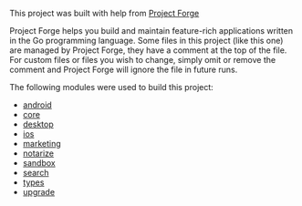 <!--- Content managed by Project Forge, see [projectforge.md] for details. -->
This project was built with help from [Project Forge](https://projectforge.dev)

Project Forge helps you build and maintain feature-rich applications written in the Go programming language. 
Some files in this project (like this one) are managed by Project Forge, they have a comment at the top of the file.
For custom files or files you wish to change, simply omit or remove the comment and Project Forge will ignore the file in future runs.

The following modules were used to build this project:

- [android](./doc/module/android.md)
- [core](./doc/module/core.md)
- [desktop](./doc/module/desktop.md)
- [ios](./doc/module/ios.md)
- [marketing](./doc/module/marketing.md)
- [notarize](./doc/module/notarize.md)
- [sandbox](./doc/module/sandbox.md)
- [search](./doc/module/search.md)
- [types](./doc/module/types.md)
- [upgrade](./doc/module/upgrade.md)
